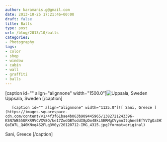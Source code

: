 ```yaml
---
author: karamanis.g@gmail.com
date: 2013-10-25 17:21:46+00:00
draft: false
title: Balls
type: post
url: /blog/2013/10/balls
categories:
- Photography
tags:
- color
- shop
- window
- cabin
- wall
- graffiti
- balls
---
```


[caption id="" align="alignnone" width="1500.0"]![ Uppsala, Sweden ](https://images.squarespace-cdn.com/content/v1/4f3f61bae4b063b909445965/1382721226371-P7K7KGBSX35247UVDYGL/ke17ZwdGBToddI8pDm48kF9aEDQaTpZHfWEO2zppK7Z7gQa3H78H3Y0txjaiv_0fDoOvxcdMmMKkDsyUqMSsMWxHk725yiiHCCLfrh8O1z5QPOohDIaIeljMHgDF5CVlOqpeNLcJ80NK65_fV7S1UX7HUUwySjcPdRBGehEKrDf5zebfiuf9u6oCHzr2lsfYZD7bBzAwq_2wCJyqgJebgg/20130623-R0010844.jpg?format=original)
 Uppsala, Sweden [/caption] 
  


  
       [caption id="" align="alignnone" width="1125.0"]![ Sani, Greece ](https://images.squarespace-cdn.com/content/v1/4f3f61bae4b063b909445965/1382721243396-KSN7WB55UPXR9VCVXV8O/ke17ZwdGBToddI8pDm48kLSERMgCVymnItqhne5EfYV7gQa3H78H3Y0txjaiv_0fDoOvxcdMmMKkDsyUqMSsMWxHk725yiiHCCLfrh8O1z5QHyNOqBUUEtDDsRWrJLTmMCg6RGY8TrcVSOIk4QoDPnvjthEs8TAhVmYN7i_-QaEW7L_Q40KNxq4S2FLq3V0y/20120712-IMG_4315.jpg?format=original)
 Sani, Greece [/caption]
